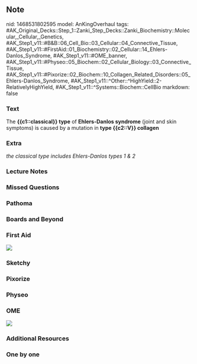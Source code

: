 ## Note
nid: 1468531802595
model: AnKingOverhaul
tags: #AK_Original_Decks::Step_1::Zanki_Step_Decks::Zanki_Biochemistry::Molecular,_Cellular,_Genetics, #AK_Step1_v11::#B&B::06_Cell_Bio::03_Cellular::04_Connective_Tissue, #AK_Step1_v11::#FirstAid::01_Biochemistry::02_Cellular::14_Ehlers-Danlos_Syndrome, #AK_Step1_v11::#OME_banner, #AK_Step1_v11::#Physeo::05_Biochem::02_Cellular_Biology::03_Connective_Tissue, #AK_Step1_v11::#Pixorize::02_Biochem::10_Collagen_Related_Disorders::05_Ehlers-Danlos_Syndrome, #AK_Step1_v11::^Other::^HighYield::2-RelativelyHighYield, #AK_Step1_v11::^Systems::Biochem::CellBio
markdown: false

### Text
<div>
  The <b>{{c1::classical}} type</b> of <b>Ehlers-Danlos
  syndrome</b> (joint and skin symptoms) is caused by a mutation in
  <b>type {{c2::V}} collagen</b>
</div>

### Extra
<i>the classical type includes Ehlers-Danlos types 1 & 2</i>

### Lecture Notes


### Missed Questions


### Pathoma


### Boards and Beyond


### First Aid
<img src="tmp3NOATh.png">

### Sketchy


### Pixorize


### Physeo


### OME
<div class="ome-widget">
  <a href="https://onlinemeded.org?ref=anki"><img src=
  "_OME_AnkiFlashcards_General_4.png"></a>
</div>

### Additional Resources


### One by one

